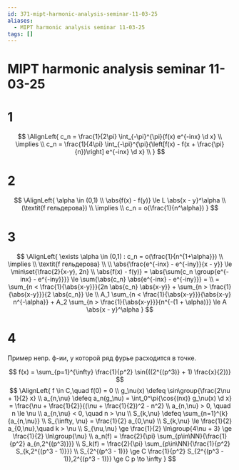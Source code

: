```yaml
---
id: 371-mipt-harmonic-analysis-seminar-11-03-25
aliases:
  - MIPT harmonic analysis seminar 11-03-25
tags: []
---
```


# MIPT harmonic analysis seminar 11-03-25

# 1

$$
\AlignLeft{
c_n = \frac{1}{2\pi} \int_{-\pi}^{\pi}{f(x) e^{-inx} \d x} \\
\implies \\
c_n = \frac{1}{4\pi} \int_{-\pi}^{\pi}{\left[f(x) - f(x + \frac{\pi}{n})\right] e^{-inx} \d x} \\
}
$$

# 2

$$
\AlignLeft{
\alpha \in (0,1) \\
\abs{f(x) - f(y)} \le L \abs{x - y}^\alpha \\
(\textit{f гельдерова}) \\
\implies \\
c_n = o(\frac{1}{n^\alpha})
}
$$

# 3

$$
\AlignLeft{
\exists \alpha \in (0,1) : c_n = o(\frac{1}{n^{1+\alpha}}) \\
\implies \\
\textit{f гельдерова} \\
\\
\abs{\frac{e^{-inx} - e^{-iny}}{x - y}} \le \min\set{\frac{2}{x-y}, 2n} \\
\abs{f(x) - f(y)} = \abs{\sum{c_n \group{e^{-inx} - e^{-iny}}}} \le
\sum{\abs{c_n} \abs{e^{-inx} - e^{-iny}}} = \\
= \sum_{n < \frac{1}{\abs{x-y}}}{2n \abs{c_n} \abs{x-y}} +
\sum_{n > \frac{1}{\abs{x-y}}}{2 \abs{c_n}} \le \\
A_1 \sum_{n < \frac{1}{\abs{x-y}}}{\abs{x-y} n^{-\alpha}} +
A_2 \sum_{n > \frac{1}{\abs{x-y}}}{n^{-(1 + \alpha)}} \le
A \abs{x - y}^\alpha
}
$$

# 4

Пример непр. ф-ии, у которой ряд фурье расходится в точке.

$$
f(x) = \sum_{p=1}^{\infty} \frac{1}{p^2} \sin{((2^{(p^3)} + 1) \frac{x}{2})}
$$
$$
\AlignLeft{
f \in C,\quad f(0) = 0 \\
g_\nu(x) \defeq \sin\group{\frac{2\nu + 1}{2} x} \\
a_{n,\nu} \defeq a_n(g_\nu) = \int_0^\pi{\cos{(nx)} g_\nu(x) \d x} =
\frac{\nu + \frac{1}{2}}{(\nu + \frac{1}{2})^2 - n^2} \\
a_{n,\nu} > 0, \quad n \le \nu \\
a_{n,\nu} < 0, \quad n > \nu \\
S_{k,\nu} \defeq \sum_{n=1}^{k}{a_{n,\nu}} \\
S_{\infty, \nu} = \frac{1}{2} a_{0,\nu} \\
S_{k,\nu} \le \frac{1}{2} a_{0,\nu},\quad k > \nu \\
S_{\nu,\nu} \ge \frac{1}{2} \ln\group{4\nu + 3} \ge \frac{1}{2} \ln\group{\nu} \\
a_n(f) = \frac{2}{\pi} \sum_{p\in\NN}{\frac{1}{p^2} a_{n,2^{(p^3)}}} \\
S_k(f) = \frac{2}{\pi} \sum_{p\in\NN}{\frac{1}{p^2} S_{k,2^{(p^3 - 1)}}} \\
S_{2^{(p^3 - 1)}} \ge C \frac{1}{p^2} S_{2^{(p^3 - 1)},2^{(p^3 - 1)}} \ge 
C p \to \infty
}
$$
